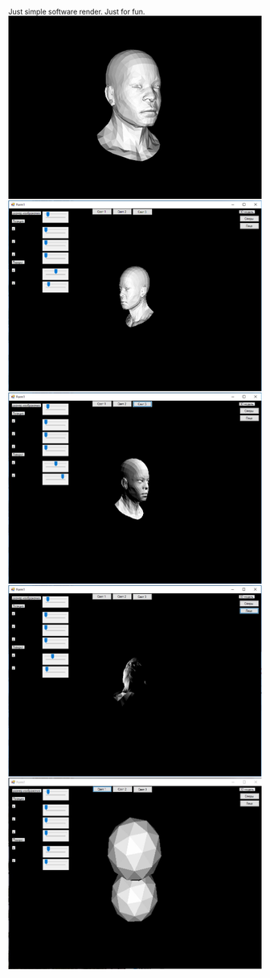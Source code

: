 Just simple software render. Just for fun.
<img src="example.jpg"/>
<img src="face1.png"/>
<img src="face2.jpg"/>
<img src="face3.jpg"/>
<img src="balls1.jpg"/>
